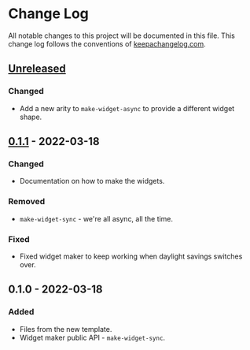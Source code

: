 # Change Log
All notable changes to this project will be documented in this file. This change log follows the conventions of [keepachangelog.com](http://keepachangelog.com/).

## [Unreleased]
### Changed
- Add a new arity to `make-widget-async` to provide a different widget shape.

## [0.1.1] - 2022-03-18
### Changed
- Documentation on how to make the widgets.

### Removed
- `make-widget-sync` - we're all async, all the time.

### Fixed
- Fixed widget maker to keep working when daylight savings switches over.

## 0.1.0 - 2022-03-18
### Added
- Files from the new template.
- Widget maker public API - `make-widget-sync`.

[Unreleased]: https://github.com/your-name/sudoku-solver/compare/0.1.1...HEAD
[0.1.1]: https://github.com/your-name/sudoku-solver/compare/0.1.0...0.1.1
